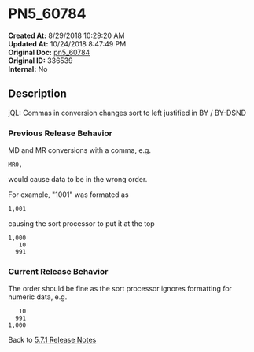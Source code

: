 # PN5_60784

**Created At:** 8/29/2018 10:29:20 AM  
**Updated At:** 10/24/2018 8:47:49 PM  
**Original Doc:** [pn5_60784](https://docs.jbase.com/48420-5-7-1-release-notes/pn5_60784)  
**Original ID:** 336539  
**Internal:** No  

## Description

jQL: Commas in conversion changes sort to left justified in BY / BY-DSND

### Previous Release Behavior

MD and MR conversions with a comma, e.g.

```
MR0,
```

would cause data to be in the wrong order.

For example, "1001" was formated as

```
1,001
```

causing the sort processor to put it at the top

```
1,000
   10
  991
```

### Current Release Behavior

The order should be fine as the sort processor ignores formatting for numeric data, e.g.

```
   10
  991
1,000
```

Back to [5.7.1 Release Notes](./../README.md)
